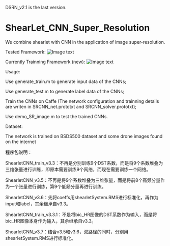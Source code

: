 DSRN_v2.1 is the last version.





# ShearLet_CNN_Super_Resolution
We combine shearlet with CNN in the application of image super-resolution.


Tested Framework:
![Image text](https://raw.githubusercontent.com/hust512/ShearLet_CNN_Super_Resolution/master/ImagesInReadme/framework-1.png)

Currently Trainning Framework (new):
![Image text](https://raw.githubusercontent.com/hust512/ShearLet_CNN_Super_Resolution/master/ImagesInReadme/framework-2.png)


Usage:

Use generate_train.m to generate input data of the CNNs;

Use generate_test.m to generate label data of the CNNs;

Train the CNNs on Caffe (The network configuration and trainning details are writen in SRCNN_net.prototxt and SRCNN_solver.prototxt);

Use demo_SR_image.m to test the trained CNNs.

Dataset:

The network is trained on BSDS500 dataset and some drone images found on the internet


程序包说明：

ShearletCNN_train_v3.3：不再是分别训练9个DST系数，而是将9个系数堆叠为三维张量进行训练，即原本需要训练9个网络，而现在需要训练一个网络。

ShearletCNN_v3.5：不再是将9个系数堆叠为三维张量，而是将前8个高频分量作为一个张量进行训练，第9个低频分量再进行训练。

ShearletCNN_v3.6：先将coeffs用shearletSystem.RMS进行标准化，再作为input和label，其余继承自v3.3。

ShearletCNN_train_v3.3.1：不是将bic_HR图像的DST系数作为输入，而是将bic_HR图像本身作为输入，其余继承自v3.3。

ShearletCNN_v3.7：结合v3.5和v3.6，双路径的同时，分别用shearletSystem.RMS进行标准化。
